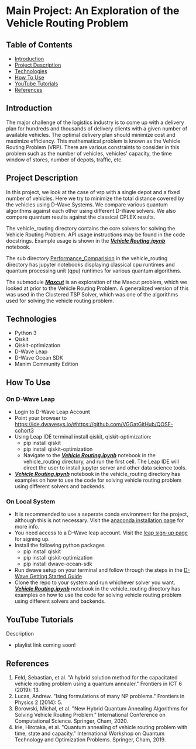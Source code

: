 # Main Project: An Exploration of the Vehicle Routing Problem

## Table of Contents 

- [Introduction](#Introduction)
- [Project Description](#Project-Description)
- [Technologies](#Technologies)
- [How To Use](#How-To-Use)
- [YouTube Tutorials](#YouTube-Tutorials)
- [References](#References)

## Introduction 

The major challenge of the logistics industry is to come up with a delivery plan for hundreds and thousands of delivery clients with a given number of available vehicles. The optimal delivery plan should minimize cost and maximize efficiency. This mathematical problem is known as the Vehicle Routing Problem (VRP). There are various constraints to consider in this problem such as the number of vehicles, vehicles' capacity, the time window of stores, number of depots, traffic, etc.

## Project Description

In this project, we look at the case of vrp with a single depot and a fixed number of vehicles. Here we try to minimize the total distance covered by the vehicles using D-Wave Systems. We compare various quantum algorithms against each other using different D-Wave solvers. We also compare quantum results against the classical CPLEX results.

The vehicle_routing directory contains the core solvers for solving the Vehicle Routing Problem. API usage instructions may be found in the code docstrings. Example usage is shown in the [***Vehicle Routing.ipynb***](https://github.com/VGGatGitHub/QOSF-cohort3/blob/main/vehicle_routing/Vehicle%20Routing%20Problem.ipynb) notebook.

The sub directory [Performance_Comparision](https://github.com/VGGatGitHub/QOSF-cohort3/tree/main/vehicle_routing/Performance_Comparisons) in the vehicle_routing directory has jupyter notebooks displaying classical cpu runtimes and quantum processing unit (qpu) runtimes for various quantum algorithms.

The submodule [***Maxcut***](https://github.com/VectorBolt/Maxcut/tree/2194acace6a63d777e8d6bcb16617f64ffb419fb) is an exploration of the Maxcut problem, which we looked at prior to the Vehicle Routing Problem. A generalized version of this was used in the Clustered TSP Solver, which was one of the algorithms used for solving the vehicle routing problem.

## Technologies
- Python 3
- Qiskit
- Qiskit-optimization
- D-Wave Leap
- D-Wave Ocean SDK
- Manim Community Edition

## How To Use
### On D-Wave Leap
- Login to D-Wave Leap Account
- Point your browser to https://ide.dwavesys.io/#https://github.com/VGGatGitHub/QOSF-cohort3
- Using Leap IDE terminal install qiskit, qiskit-optimization:
  - pip install qiskit
  - pip install qiskit-optimization
  - Navigate to the [***Vehicle Routing.ipynb***](https://github.com/VGGatGitHub/QOSF-cohort3/blob/main/vehicle_routing/Vehicle%20Routing%20Problem.ipynb) notebook in the vehicle_routing directory, and run the first cell. The Leap IDE will direct the user to install jupyter server and other data science tools.
- [***Vehicle Routing.ipynb***](https://github.com/VGGatGitHub/QOSF-cohort3/blob/main/vehicle_routing/Vehicle%20Routing%20Problem.ipynb) notebook in the vehicle_routing directory has examples on how to use the code for solving vehicle routing problem using different solvers and backends.

### On Local System
- It is recommended to use a seperate conda environment for the project, although this is not necessary. Visit the [anaconda installation page](https://docs.anaconda.com/anaconda/install) for more info.
- You need access to a D-Wave leap account. Visit the [leap sign-up page](https://www.dwavesys.com/take-leap) for signing up.
- Install the following python packages
  - pip install qiskit
  - pip install qiskit-optimization
  - pip install dwave-ocean-sdk
- Run dwave setup on your terminal and follow through the steps in the [D-Wave Getting Started Guide](https://docs.ocean.dwavesys.com/en/stable/overview/install.html)
- Clone the repo to your system and run whichever solver you want. [***Vehicle Routing.ipynb***](https://github.com/VGGatGitHub/QOSF-cohort3/blob/main/vehicle_routing/Vehicle%20Routing%20Problem.ipynb) notebook in the vehicle_routing directory has examples on how to use the code for solving vehicle routing problem using different solvers and backends.

## YouTube Tutorials
Description
- playlist link coming soon!

## References
1. Feld, Sebastian, et al. "A hybrid solution method for the capacitated vehicle routing problem using a quantum annealer." Frontiers in ICT 6 (2019): 13.
2. Lucas, Andrew. "Ising formulations of many NP problems." Frontiers in Physics 2 (2014): 5.
3. Borowski, Michał, et al. "New Hybrid Quantum Annealing Algorithms for Solving Vehicle Routing Problem." International Conference on Computational Science. Springer, Cham, 2020.
4. Irie, Hirotaka, et al. "Quantum annealing of vehicle routing problem with time, state and capacity." International Workshop on Quantum Technology and Optimization Problems. Springer, Cham, 2019.
